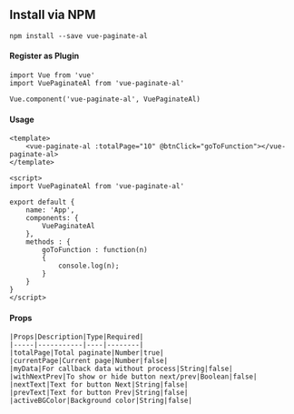 ## Install via NPM

    npm install --save vue-paginate-al

#### Register as Plugin

    import Vue from 'vue'
    import VuePaginateAl from 'vue-paginate-al'

    Vue.component('vue-paginate-al', VuePaginateAl)

#### Usage

    <template>
        <vue-paginate-al :totalPage="10" @btnClick="goToFunction"></vue-paginate-al>
    </template>

    <script>
    import VuePaginateAl from 'vue-paginate-al'

    export default {
        name: 'App',
        components: {
            VuePaginateAl
        },
        methods : {
            goToFunction : function(n)
            {
                console.log(n);
            }
        }
    }
    </script>

#### Props

    |Props|Description|Type|Required|
    |-----|-----------|----|--------|
    |totalPage|Total paginate|Number|true|
    |currentPage|Current page|Number|false|
    |myData|For callback data without process|String|false|
    |withNextPrev|To show or hide button next/prev|Boolean|false|
    |nextText|Text for button Next|String|false|
    |prevText|Text for button Prev|String|false|
    |activeBGColor|Background color|String|false|
